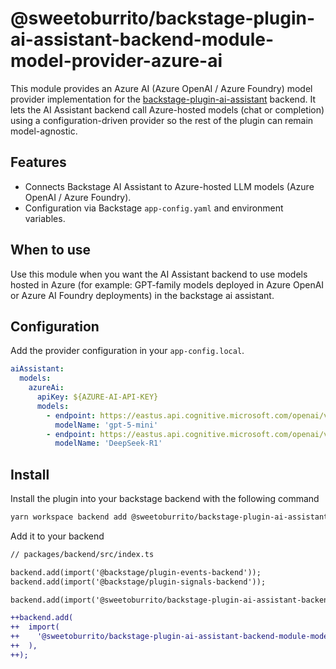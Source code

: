 # @sweetoburrito/backstage-plugin-ai-assistant-backend-module-model-provider-azure-ai

This module provides an Azure AI (Azure OpenAI / Azure Foundry) model provider implementation for the
[backstage-plugin-ai-assistant](https://github.com/SweetOBurritO/backstage-plugin-ai-assistant) backend. It lets the AI Assistant backend call Azure-hosted models (chat or completion)
using a configuration-driven provider so the rest of the plugin can remain model-agnostic.

## Features

- Connects Backstage AI Assistant to Azure-hosted LLM models (Azure OpenAI / Azure Foundry).
- Configuration via Backstage `app-config.yaml` and environment variables.

## When to use

Use this module when you want the AI Assistant backend to use models hosted in Azure (for example: GPT-family models
deployed in Azure OpenAI or Azure AI Foundry deployments) in the backstage ai assistant.

## Configuration

Add the provider configuration in your `app-config.local`.

```yaml
aiAssistant:
  models:
    azureAi:
      apiKey: ${AZURE-AI-API-KEY}
      models:
        - endpoint: https://eastus.api.cognitive.microsoft.com/openai/v1/ # Replace with your deployment endpoint
          modelName: 'gpt-5-mini'
        - endpoint: https://eastus.api.cognitive.microsoft.com/openai/v1/
          modelName: 'DeepSeek-R1'
```

## Install

Install the plugin into your backstage backend with the following command

```sh
yarn workspace backend add @sweetoburrito/backstage-plugin-ai-assistant-backend-module-model-provider-azure-ai
```

Add it to your backend

```diff
// packages/backend/src/index.ts

backend.add(import('@backstage/plugin-events-backend'));
backend.add(import('@backstage/plugin-signals-backend'));

backend.add(import('@sweetoburrito/backstage-plugin-ai-assistant-backend'));

++backend.add(
++  import(
++    '@sweetoburrito/backstage-plugin-ai-assistant-backend-module-model-provider-azure-ai'
++  ),
++);

```
